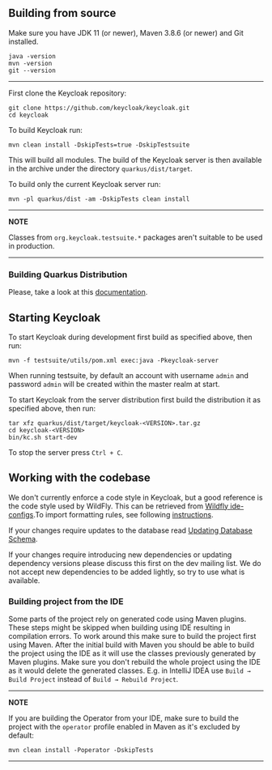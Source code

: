 ## Building from source

Make sure you have JDK 11 (or newer), Maven 3.8.6 (or newer) and Git installed.

    java -version
    mvn -version
    git --version

---    
First clone the Keycloak repository:
    
    git clone https://github.com/keycloak/keycloak.git
    cd keycloak
    
To build Keycloak run:

    mvn clean install -DskipTests=true -DskipTestsuite
    
This will build all modules. The build of the Keycloak server is then available in the archive under the directory `quarkus/dist/target`.

To build only the current Keycloak server run:

    mvn -pl quarkus/dist -am -DskipTests clean install  

---
**NOTE**

Classes from `org.keycloak.testsuite.*` packages aren't suitable to be used in production.

---

### Building Quarkus Distribution

Please, take a look at this [documentation](../quarkus/README.md).

## Starting Keycloak

To start Keycloak during development first build as specified above, then run:

    mvn -f testsuite/utils/pom.xml exec:java -Pkeycloak-server 

When running testsuite, by default an account with username `admin` and password `admin` will be created within the master realm at start.

To start Keycloak from the server distribution first build the distribution it as specified above, then run:

    tar xfz quarkus/dist/target/keycloak-<VERSION>.tar.gz
    cd keycloak-<VERSION>
    bin/kc.sh start-dev
    
To stop the server press `Ctrl + C`.


## Working with the codebase

We don't currently enforce a code style in Keycloak, but a good reference is the code style used by WildFly. This can be 
retrieved from [Wildfly ide-configs](https://github.com/wildfly/wildfly-core/tree/main/ide-configs).To import formatting 
rules, see following [instructions](http://community.jboss.org/wiki/ImportFormattingRules).

If your changes require updates to the database read [Updating Database Schema](updating-database-schema.md).

If your changes require introducing new dependencies or updating dependency versions please discuss this first on the
dev mailing list. We do not accept new dependencies to be added lightly, so try to use what is available.

### Building project from the IDE

Some parts of the project rely on generated code using Maven plugins. These steps might be skipped when building using
IDE resulting in compilation errors. To work around this make sure to build the project first using Maven. After the
initial build with Maven you should be able to build the project using the IDE as it will use the classes previously
generated by Maven plugins. Make sure you don't rebuild the whole project using the IDE as it would delete the generated
classes. E.g. in IntelliJ IDEA use `Build → Build Project` instead of `Build → Rebuild Project`.

---
**NOTE**

If you are building the Operator from your IDE, make sure to build the project with the `operator` profile enabled in Maven
as it's excluded by default:

    mvn clean install -Poperator -DskipTests

---
